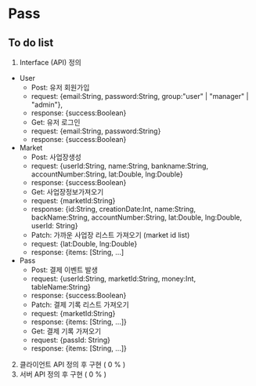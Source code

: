 # Pass
## To do list ##
1. Interface (API) 정의
  * User
    - Post: 유저 회원가입
     + request: {email:String, password:String, group:"user" | "manager" | "admin"}, 
     + response: {success:Boolean}
    - Get: 유저 로그인
     + request: {email:String, password:String}
     + response: {success:Boolean}
  * Market
    - Post: 사업장생성
     + request: {userId:String, name:String, bankname:String, accountNumber:String, lat:Double, lng:Double}
     + response: {success:Boolean}
    - Get: 사업장정보가져오기
     + request: {marketId:String}
     + response: {id:String, creationDate:Int, name:String, backName:String, accountNumber:String, lat:Double, lng:Double, userId: String}
    - Patch: 가까운 사업장 리스트 가져오기 (market id list)
     + request: {lat:Double, lng:Double}
     + response: {items: [String, ...]
  * Pass
    - Post: 결제 이벤트 발생
     + request: {userId:String, marketId:String, money:Int, tableName:String}
     + response: {success:Boolean}
    - Patch: 결제 기록 리스트 가져오기
     + request: {marketId:String}
     + response: {items: [String, ...]}
    - Get: 결제 기록 가져오기
     + request: {passId: String}
     + response: {items: [String, ...]}
2. 클라이언트 API 정의 후 구현 ( 0 % )
3. 서버 API 정의 후 구현 ( 0 % )
